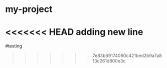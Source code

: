 # my-project
<<<<<<< HEAD
adding new line
=======
#testing
>>>>>>> 7e83b69174060c421bed2b9a7a813c261d800e3c
